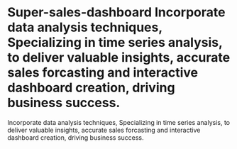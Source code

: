 # Super-sales-dashboard Incorporate data analysis techniques, Specializing in time series analysis, to deliver valuable insights, accurate sales forcasting and interactive dashboard creation, driving business success.
 Incorporate data analysis techniques, Specializing in time series analysis, to deliver valuable insights, accurate sales forcasting and interactive dashboard creation, driving business success.
